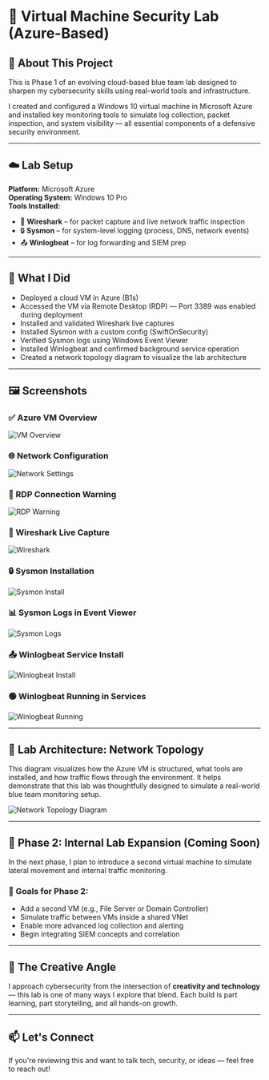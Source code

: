 # 💽 Virtual Machine Security Lab (Azure-Based)

## 🧠 About This Project

This is Phase 1 of an evolving cloud-based blue team lab designed to sharpen my cybersecurity skills using real-world tools and infrastructure.

I created and configured a Windows 10 virtual machine in Microsoft Azure and installed key monitoring tools to simulate log collection, packet inspection, and system visibility — all essential components of a defensive security environment.

---

## ☁️ Lab Setup

**Platform:** Microsoft Azure  
**Operating System:** Windows 10 Pro  
**Tools Installed:**
- 🐬 **Wireshark** – for packet capture and live network traffic inspection
- 🔒 **Sysmon** – for system-level logging (process, DNS, network events)
- 📤 **Winlogbeat** – for log forwarding and SIEM prep

---

## 🔧 What I Did

- Deployed a cloud VM in Azure (B1s)
- Accessed the VM via Remote Desktop (RDP) — Port 3389 was enabled during deployment
- Installed and validated Wireshark live captures
- Installed Sysmon with a custom config (SwiftOnSecurity)
- Verified Sysmon logs using Windows Event Viewer
- Installed Winlogbeat and confirmed background service operation
- Created a network topology diagram to visualize the lab architecture

---

## 🖼️ Screenshots


### ✅ Azure VM Overview  
![VM Overview](./screenshots/vm-overview-blueteamwin10.png)

### 🌐 Network Configuration  
![Network Settings](./screenshots/vm-network-settings-blueteamwin10.png)

### 🔐 RDP Connection Warning  
![RDP Warning](./screenshots/vm-rdp-connection-warning.png)

### 🐬 Wireshark Live Capture  
![Wireshark](./screenshots/tools/tool-wireshark-interface.png)

### 🔒 Sysmon Installation  
![Sysmon Install](./screenshots/tools/tool-sysmon-install.png)

### 📊 Sysmon Logs in Event Viewer  
![Sysmon Logs](./screenshots/tools/tool-sysmon-eventlog.png)

### 📤 Winlogbeat Service Install  
![Winlogbeat Install](./screenshots/tools/tool-winlogbeat-installed-and-started.png)

### 🟢 Winlogbeat Running in Services  
![Winlogbeat Running](./screenshots/tools/tool-winlogbeat-service-running.png)


---

## 🧭 Lab Architecture: Network Topology

This diagram visualizes how the Azure VM is structured, what tools are installed, and how traffic flows through the environment. It helps demonstrate that this lab was thoughtfully designed to simulate a real-world blue team monitoring setup.

![Network Topology Diagram](https://raw.githubusercontent.com/blackgirlinfosec/vm-lab-infrastructure/main/network-diagram/network-topology.png)


---

## 🚀 Phase 2: Internal Lab Expansion (Coming Soon)

In the next phase, I plan to introduce a second virtual machine to simulate lateral movement and internal traffic monitoring.

### 🔄 Goals for Phase 2:
- Add a second VM (e.g., File Server or Domain Controller)
- Simulate traffic between VMs inside a shared VNet
- Enable more advanced log collection and alerting
- Begin integrating SIEM concepts and correlation

---

## 🎨 The Creative Angle

I approach cybersecurity from the intersection of **creativity and technology** — this lab is one of many ways I explore that blend. Each build is part learning, part storytelling, and all hands-on growth.

---

## 📫 Let's Connect
If you're reviewing this and want to talk tech, security, or ideas — feel free to reach out!

